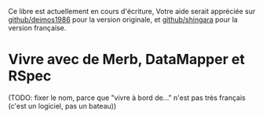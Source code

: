 <p id="warning">Ce libre est actuellement en cours d'écriture, Votre aide serait appréciée sur 
<a href="http://github.com/deimos1986/book_mdar">github/deimos1986</a> pour la version originale, et
<a href="http://github.com/shingara/book_mdar/tree/french/">github/shingara</a> pour la version française.</p>

# Vivre avec de Merb, DataMapper et RSpec
(TODO: fixer le nom, parce que "vivre à bord de..." n'est pas très français (c'est un logiciel, pas un bateau))
